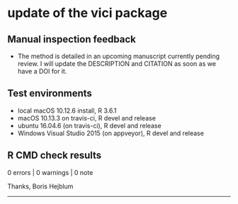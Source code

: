 # update of the vici package

## Manual inspection feedback 
* The method is detailed in an upcoming manuscript currently pending review. I 
will update the DESCRIPTION and CITATION as soon as we have a DOI for it.

## Test environments  
* local macOS 10.12.6 install, R 3.6.1
* macOS 10.13.3 on travis-ci, R devel and release
* ubuntu 16.04.6  (on travis-ci), R devel and release
* Windows Visual Studio 2015 (on appveyor), R devel and release

## R CMD check results  
0 errors | 0 warnings | 0 note

Thanks, Boris Hejblum

---
